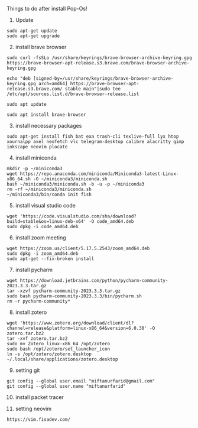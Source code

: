Things to do after install Pop-Os!

1. Update

```
sudo apt-get update
sudo apt-get upgrade
```

2. install brave browser

```
sudo curl -fsSLo /usr/share/keyrings/brave-browser-archive-keyring.gpg https://brave-browser-apt-release.s3.brave.com/brave-browser-archive-keyring.gpg

echo "deb [signed-by=/usr/share/keyrings/brave-browser-archive-keyring.gpg arch=amd64] https://brave-browser-apt-release.s3.brave.com/ stable main"|sudo tee /etc/apt/sources.list.d/brave-browser-release.list

sudo apt update

sudo apt install brave-browser
```

3. install necessary packages

```
sudo apt-get install fish bat exa trash-cli texlive-full lyx htop xournalpp axel neofetch vlc telegram-desktop calibre alacritty gimp inkscape neovim plocate
```

4. install miniconda

```
mkdir -p ~/miniconda3
wget https://repo.anaconda.com/miniconda/Miniconda3-latest-Linux-x86_64.sh -O ~/miniconda3/miniconda.sh
bash ~/miniconda3/miniconda.sh -b -u -p ~/miniconda3
rm -rf ~/miniconda3/miniconda.sh
~/miniconda3/bin/conda init fish
```

5. install visual studio code

```
wget 'https://code.visualstudio.com/sha/download?build=stable&os=linux-deb-x64' -O code_amd64.deb
sudo dpkg -i code_amd64.deb

```

6. install zoom meeting

```
wget https://zoom.us/client/5.17.5.2543/zoom_amd64.deb
sudo dpkg -i zoom_amd64.deb
sudo apt-get --fix-broken install

```

7. install pycharm

```
wget https://download.jetbrains.com/python/pycharm-community-2023.3.3.tar.gz
tar -xzvf pycharm-community-2023.3.3.tar.gz
sudo bash pycharm-community-2023.3.3/bin/pycharm.sh
rm -r pycharm-community*
```

8. install zotero

```
wget 'https://www.zotero.org/download/client/dl?channel=release&platform=linux-x86_64&version=6.0.30' -O zotero.tar.bz2
tar -xvf zotero.tar.bz2
sudo mv Zotero_linux-x86_64 /opt/zotero
sudo bash /opt/zotero/set_launcher_icon
ln -s /opt/zotero/zotero.desktop ~/.local/share/applications/zotero.desktop
```

9. setting git
```
git config --global user.email "miftanurfarid@gmail.com"
git config --global user.name "miftanurfarid"
```

10. install packet tracer

11. setting neovim

```
https://vim.fisadev.com/
```
